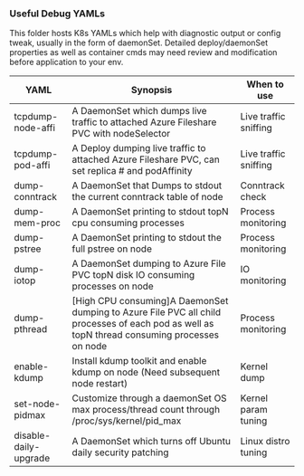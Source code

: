 ### Useful Debug YAMLs
This folder hosts K8s YAMLs which help with diagnostic output or config tweak, usually in the form of daemonSet. 
Detailed deploy/daemonSet properties as well as container cmds may need review and modification before application to your env.

|YAML|Synopsis|When to use|
|---|---|---|
|tcpdump-node-affi|A DaemonSet which dumps live traffic to attached Azure Fileshare PVC with nodeSelector|Live traffic sniffing|
|tcpdump-pod-affi|A Deploy dumping live traffic to attached Azure Fileshare PVC, can set replica # and podAffinity|Live traffic sniffing|
|dump-conntrack|A DaemonSet that Dumps to stdout the current conntrack table of node|Conntrack check|
|dump-mem-proc|A DaemonSet printing to stdout topN cpu consuming processes|Process monitoring|
|dump-pstree|A DaemonSet printing to stdout the full pstree on node|Process monitoring|
|dump-iotop|A DaemonSet dumping to Azure File PVC topN disk IO consuming processes on node|IO monitoring|
|dump-pthread|[High CPU consuming]A DaemonSet dumping to Azure File PVC all child processes of each pod as well as topN thread consuming processes on node|Process monitoring|
|enable-kdump|Install kdump toolkit and enable kdump on node (Need subsequent node restart)|Kernel dump|
|set-node-pidmax|Customize through a daemonSet OS max process/thread count through /proc/sys/kernel/pid_max|Kernel param tuning|
|disable-daily-upgrade|A DaemonSet which turns off Ubuntu daily security patching|Linux distro tuning|